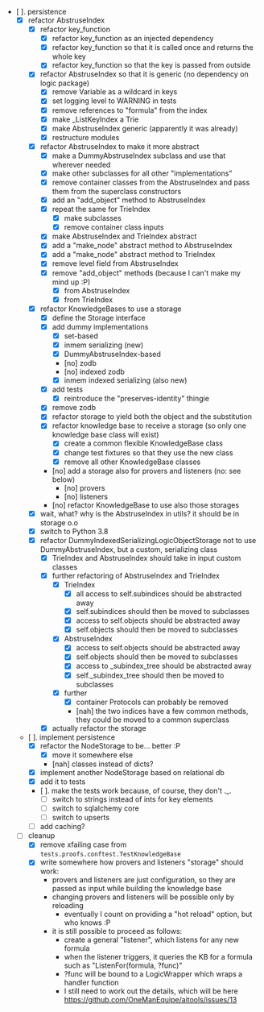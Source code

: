 
- [ ]. persistence
    - [x] refactor AbstruseIndex
        - [x] refactor key_function
            - [x] refactor key_function as an injected dependency
            - [x] refactor key_function so that it is called once and returns the whole key
            - [x] refactor key_function so that the key is passed from outside
        - [x] refactor AbstruseIndex so that it is generic (no dependency on logic package)
            - [x] remove Variable as a wildcard in keys
            - [x] set logging level to WARNING in tests
            - [x] remove references to "formula" from the index
            - [x] make _ListKeyIndex a Trie
            - [x] make AbstruseIndex generic (apparently it was already)
            - [x] restructure modules
        - [x] refactor AbstruseIndex to make it more abstract
            - [x] make a DummyAbstruseIndex subclass and use that wherever needed
            - [x] make other subclasses for all other "implementations"
            - [x] remove container classes from the AbstruseIndex and pass them from the superclass constructors
            - [x] add an "add_object" method to AbstruseIndex
            - [x] repeat the same for TrieIndex
                - [x] make subclasses
                - [x] remove container class inputs
            - [x] make AbstruseIndex and TrieIndex abstract
            - [x] add a "make_node" abstract method to AbstruseIndex
            - [x] add a "make_node" abstract method to TrieIndex
            - [x] remove level field from AbstruseIndex
            - [x] remove "add_object" methods (because I can't make my mind up :P)
                - [x] from AbstruseIndex
                - [x] from TrieIndex
        - [x] refactor KnowledgeBases to use a storage
            - [x] define the Storage interface
            - [x] add dummy implementations
                - [x] set-based
                - [x] inmem serializing (new)
                - [x] DummyAbstruseIndex-based
                - [no] zodb
                - [no] indexed zodb
                - [x] inmem indexed serializing (also new)
            - [x] add tests
                - [x] reintroduce the "preserves-identity" thingie
            - [x] remove zodb
            - [x] refactor storage to yield both the object and the substitution
            - [x] refactor knowledge base to receive a storage (so only one knowledge base class will exist)
                - [x] create a common flexible KnowledgeBase class
                - [x] change test fixtures so that they use the new class
                - [x] remove all other KnowledgeBase classes
            - [no] add a storage also for provers and listeners (no: see below)
                - [no] provers 
                - [no] listeners
            - [no] refactor KnowledgeBase to use also those storages
        - [x] wait, what? why is the AbstruseIndex in utils? it should be in storage o.o
        - [x] switch to Python 3.8
        - [x] refactor DummyIndexedSerializingLogicObjectStorage not to use DummyAbstruseIndex, but a custom, serializing class
            - [x] TrieIndex and AbstruseIndex should take in input custom classes
            - [x] further refactoring of AbstruseIndex and TrieIndex
                - [x] TrieIndex
                    - [x] all access to self.subindices should be abstracted away
                    - [x] self.subindices should then be moved to subclasses
                    - [x] access to self.objects should be abstracted away
                    - [x] self.objects should then be moved to subclasses
                - [x] AbstruseIndex 
                    - [x] access to self.objects should be abstracted away
                    - [x] self.objects should then be moved to subclasses
                    - [x] access to _subindex_tree should be abstracted away
                    - [x] self._subindex_tree should then be moved to subclasses
                - [x] further
                    - [x] container Protocols can probably be removed
                    - [nah] the two indices have a few common methods, they could be moved to a common superclass
            - [x] actually refactor the storage 
    - [ ]. implement persistence
        - [x] refactor the NodeStorage to be... better :P
            - [x] move it somewhere else
            - [nah] classes instead of dicts?
        - [x] implement another NodeStorage based on relational db
        - [x] add it to tests
        - [ ]. make the tests work because, of course, they don't ._.
            - [ ] switch to strings instead of ints for key elements
            - [ ] switch to sqlalchemy core
            - [ ] switch to upserts
        - [ ] add caching?
    - [ ] cleanup
        - [x] remove xfailing case from `tests.proofs.conftest.TestKnowledgeBase`
        - [x] write somewhere how provers and listeners "storage" should work:
            - provers and listeners are just configuration, so they are passed as input while building the knowledge base
            - changing provers and listeners will be possible only by reloading
                - eventually I count on providing a "hot reload" option, but who knows :P
            - it is still possible to proceed as follows:
                - create a general "listener", which listens for any new formula
                - when the listener triggers, it queries the KB for a formula such as "ListenFor(formula, ?func)"
                - ?func will be bound to a LogicWrapper which wraps a handler function
                - I still need to work out the details, which will be here https://github.com/OneManEquipe/aitools/issues/13